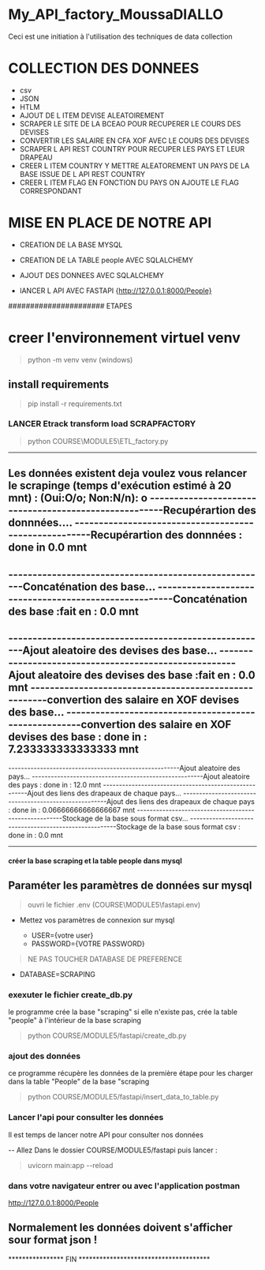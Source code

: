 # My_API_factory_MoussaDIALLO

Ceci est une initiation à l'utilisation des techniques de data collection

# COLLECTION DES DONNEES 

- csv
- JSON
- HTLM
- AJOUT DE L ITEM DEVISE ALEATOIREMENT
- SCRAPER LE SITE DE LA BCEAO POUR RECUPERER LE COURS DES DEVISES
- CONVERTIR LES SALAIRE EN CFA XOF AVEC LE COURS DES DEVISES
- SCRAPER L API REST COUNTRY POUR RECUPER LES PAYS ET LEUR DRAPEAU
- CREER L ITEM COUNTRY Y METTRE ALEATOREMENT UN PAYS DE LA BASE ISSUE DE L API REST COUNTRY
- CREER L ITEM FLAG EN FONCTION DU PAYS ON AJOUTE LE FLAG CORRESPONDANT


# MISE EN PLACE DE NOTRE API 

- CREATION DE LA BASE MYSQL

- CREATION DE LA TABLE people AVEC SQLALCHEMY

-  AJOUT DES DONNEES  AVEC SQLALCHEMY

- lANCER L API AVEC FASTAPI {http://127.0.0.1:8000/People}


###################### ETAPES

# creer l'environnement virtuel venv

 
> python -m venv venv (windows)

## install requirements
 
> pip install -r requirements.txt 

### LANCER Etrack transform load SCRAPFACTORY

> python COURSE\MODULE5\ETL_factory.py

**********************

Les données existent deja voulez vous relancer le scrapinge (temps d'exécution estimé à 20 mnt) : (Oui:O/o; Non:N/n): o
------------------------------------------------------Recupérartion des donnnées....
------------------------------------------------------Recupérartion des donnnées : done in  0.0  mnt
------------------------------------------------------
------------------------------------------------------Concaténation des base...
------------------------------------------------------Concaténation des base :fait en :  0.0  mnt
------------------------------------------------------
------------------------------------------------------Ajout aleatoire des devises des base...
------------------------------------------------------Ajout aleatoire des devises des base :fait en :  0.0  mnt
------------------------------------------------------convertion des salaire en XOF devises des base...
------------------------------------------------------convertion des salaire en XOF devises des base : done in :  7.233333333333333  mnt
------------------------------------------------------
------------------------------------------------------Ajout aleatoire des pays...
------------------------------------------------------Ajout aleatoire des pays : done in :  12.0  mnt
------------------------------------------------------Ajout des liens des drapeaux de chaque pays...
------------------------------------------------------Ajout des liens des drapeaux de chaque pays : done in :  0.06666666666666667  mnt
------------------------------------------------------Stockage de la base sous format csv...
------------------------------------------------------Stockage de la base sous format csv : done in :  0.0  mnt


***************************************************************


#### créer la base scraping et la table people dans mysql 

## Paraméter les paramètres de données sur mysql 

> ouvri le fichier .env (COURSE\MODULE5\fastapi\.env)

- Mettez vos paramètres de connexion sur mysql

	- USER={votre user}
	- PASSWORD={VOTRE PASSWORD}

> NE PAS TOUCHER DATABASE DE PREFERENCE
 - DATABASE=SCRAPING

### exexuter le fichier create_db.py 

le programme crée la base "scraping" si elle n'existe pas, 
crée la table "people" à l'intérieur de la base scraping

> python COURSE/MODULE5/fastapi/create_db.py 

### ajout des données 
ce programme récupère les données de la première étape pour les charger dans la table "People"
de la base "scraping

> python COURSE/MODULE5/fastapi/insert_data_to_table.py

### Lancer l'api pour consulter les données

Il est temps de lancer notre API pour consulter nos données

-- Allez Dans le dossier COURSE/MODULE5/fastapi puis lancer : 
  
> uvicorn main:app --reload

### dans votre navigateur entrer ou avec l'application postman

http://127.0.0.1:8000/People

## Normalement les données doivent s'afficher sour format json !

****************  FIN 	**************************************